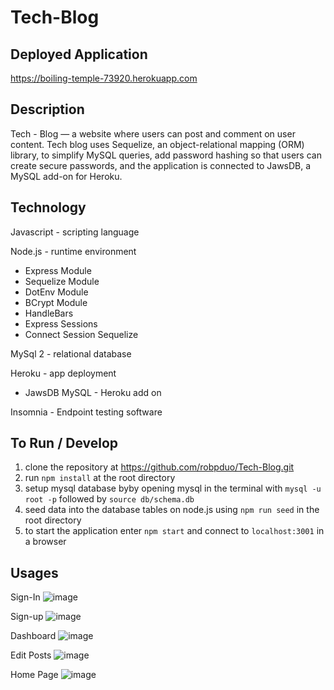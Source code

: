 # Tech-Blog

## Deployed Application
https://boiling-temple-73920.herokuapp.com</br>

## Description
Tech - Blog — a website where users can post and comment on user content. Tech blog uses Sequelize, an object-relational mapping (ORM) library, to simplify MySQL queries, add password hashing so that users can create secure passwords, and the application is connected to JawsDB, a MySQL add-on for Heroku.

## Technology
Javascript - scripting language </br>

Node.js - runtime environment</br>
- Express Module</br>
- Sequelize Module</br>
- DotEnv Module</br>
- BCrypt Module</br>
- HandleBars</br>
- Express Sessions</br>
- Connect Session Sequelize
    
MySql 2 - relational database</br>

Heroku - app deployment</br>
- JawsDB MySQL - Heroku add on</br>
  
Insomnia - Endpoint testing software</br>

## To Run / Develop
1. clone the repository at https://github.com/robpduo/Tech-Blog.git
2. run `npm install` at the root directory
3. setup mysql database byby opening mysql in the terminal with `mysql -u root -p` followed by `source db/schema.db`
4. seed data into the database tables on node.js using `npm run seed` in the root directory
5. to start the application enter `npm start` and connect to `localhost:3001` in a browser

## Usages
Sign-In
![image](https://user-images.githubusercontent.com/101683611/184024778-be602d16-b69d-47fb-b733-f48ae6202622.png)

Sign-up
![image](https://user-images.githubusercontent.com/101683611/184024856-238aebef-85dc-4107-8574-86ff8a5b26eb.png)

Dashboard
![image](https://user-images.githubusercontent.com/101683611/184025175-25af357b-ced8-40b1-8e03-0d33d38a8287.png)

Edit Posts
![image](https://user-images.githubusercontent.com/101683611/184025261-d5b8df36-c5f8-47d7-a906-b1d7a79c2681.png)

Home Page
![image](https://user-images.githubusercontent.com/101683611/184025462-b10f0888-b587-4be1-ae59-54b2649c1b68.png)



